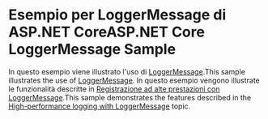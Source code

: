 # <a name="aspnet-core-loggermessage-sample"></a><span data-ttu-id="52488-101">Esempio per LoggerMessage di ASP.NET Core</span><span class="sxs-lookup"><span data-stu-id="52488-101">ASP.NET Core LoggerMessage Sample</span></span>

<span data-ttu-id="52488-102">In questo esempio viene illustrato l'uso di [LoggerMessage](https://docs.microsoft.com/dotnet/api/microsoft.extensions.logging.loggermessage).</span><span class="sxs-lookup"><span data-stu-id="52488-102">This sample illustrates the use of [LoggerMessage](https://docs.microsoft.com/dotnet/api/microsoft.extensions.logging.loggermessage).</span></span> <span data-ttu-id="52488-103">In questo esempio vengono illustrate le funzionalità descritte in [Registrazione ad alte prestazioni con LoggerMessage](https://docs.microsoft.com/aspnet/core/fundamentals/logging/loggermessage).</span><span class="sxs-lookup"><span data-stu-id="52488-103">This sample demonstrates the features described in the [High-performance logging with LoggerMessage](https://docs.microsoft.com/aspnet/core/fundamentals/logging/loggermessage) topic.</span></span>
